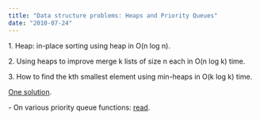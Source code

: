 ```yaml
---
title: "Data structure problems: Heaps and Priority Queues"
date: "2010-07-24"
---
```


1\. Heap: in-place sorting using heap in O(n log n).

2\. Using heaps to improve merge k lists of size n each in O(n log k) time.

3\. How to find the kth smallest element using min-heaps in O(k log k) time.

[One solution](http://discuss.joelonsoftware.com/default.asp?interview.11.593253.5).

\- On various priority queue functions: [read](http://www.utdallas.edu/~ravip/cs3345/slidesweb/node5.html).
